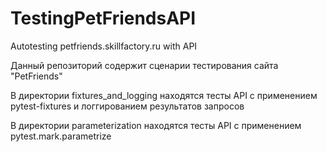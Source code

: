 # TestingPetFriendsAPI
Autotesting petfriends.skillfactory.ru with API

Данный репозиторий содержит сценарии тестирования сайта "PetFriends"

В директории fixtures_and_logging находятся тесты API с применением pytest-fixtures и
логгированием результатов запросов

В директории parameterization находятся тесты API с применением pytest.mark.parametrize

